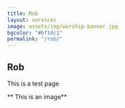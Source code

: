```yaml
---
title: Rob
layout: services
image: assets/img/worship-banner.jpg
bgcolor: "#bf1dc1"
permalink: "/rob/"
---
```


<div class="col-lg-12 text-normal">

## Rob

This is a test page
	
**	This is an image**
	


</div>